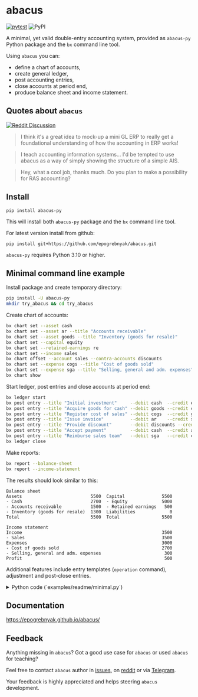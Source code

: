 # abacus

[![pytest](https://github.com/epogrebnyak/abacus/actions/workflows/.pytest.yml/badge.svg)](https://github.com/epogrebnyak/abacus/actions/workflows/.pytest.yml)
![PyPI](https://img.shields.io/pypi/v/abacus-py?color=blue)

A minimal, yet valid double-entry accounting system, provided as `abacus-py` Python package and the `bx` command line tool.

Using `abacus` you can:

- define a chart of accounts,
- create general ledger,
- post accounting entries,
- close accounts at period end,
- produce balance sheet and income statement.

## Quotes about `abacus`

[![Reddit Discussion](https://img.shields.io/badge/Reddit-%23FF4500.svg?style=for-the-badge&logo=Reddit&logoColor=white)](https://www.reddit.com/r/Accounting/comments/136rrit/wrote_an_accounting_demo_in_python/)

> I think it's a great idea to mock-up a mini GL ERP to really get a foundational understanding of how the accounting in ERP works!

> I teach accounting information systems... I'd be tempted to use abacus as a way of simply showing the structure of a simple AIS.

> Hey, what a cool job, thanks much. Do you plan to make a possibility for RAS accounting?

## Install

```
pip install abacus-py
```

This will install both `abacus-py` package and the `bx` command line tool.

For latest version install from github:

```
pip install git+https://github.com/epogrebnyak/abacus.git
```

`abacus-py` requires Python 3.10 or higher.

## Minimal command line example

Install package and create temporary directory:

```bash
pip install -U abacus-py
mkdir try_abacus && cd try_abacus
```
Create chart of accounts:

```bash
bx chart set --asset cash
bx chart set --asset ar --title "Accounts receivable"
bx chart set --asset goods --title "Inventory (goods for resale)"
bx chart set --capital equity
bx chart set --retained-earnings re
bx chart set --income sales
bx chart offset --account sales --contra-accounts discounts
bx chart set --expense cogs --title "Cost of goods sold"
bx chart set --expense sga --title "Selling, general and adm. expenses"
bx chart show
```

Start ledger, post entries and close accounts at period end:

```bash
bx ledger start
bx post entry --title "Initial investment"     --debit cash  --credit equity --amount 5000
bx post entry --title "Acquire goods for cash" --debit goods --credit cash   --amount 4000
bx post entry --title "Register cost of sales" --debit cogs  --credit goods  --amount 2700
bx post entry --title "Issue invoice"          --debit ar    --credit sales  --amount 3900
bx post entry --title "Provide discount"       --debit discounts --credit ar --amount  400
bx post entry --title "Accept payment"         --debit cash  --credit ar     --amount 2000
bx post entry --title "Reimburse sales team"   --debit sga   --credit cash   --amount  300
bx ledger close
```

Make reports:

```bash
bx report --balance-sheet
bx report --income-statement
```

The results should look similar to this:

```
Balance sheet
Assets                          5500  Capital              5500
- Cash                          2700  - Equity             5000
- Accounts receivable           1500  - Retained earnings   500
- Inventory (goods for resale)  1300  Liabilities             0
Total                           5500  Total                5500

Income statement
Income                                                     3500
- Sales                                                    3500
Expenses                                                   3000
- Cost of goods sold                                       2700
- Selling, general and adm. expenses                        300
Profit                                                      500
```

Additional features include entry templates (`operation` command), adjustment
and post-close entries.

<details>
    <summary>Python code (`examples/readme/minimal.py`)
    </summary>

```python
from abacus import BalanceSheet, Chart, IncomeStatement, PlainTextViewer, RichViewer

chart = (
    Chart(
        assets=["cash", "ar", "goods"],
        expenses=["cogs", "sga"],
        equity=["equity", "re"],
        income=["sales"],
    )
    .set_retained_earnings("re")
    .offset("sales", "discounts")
    .set_name("cogs", "Cost of goods sold")
    .set_name("sga", "Selling, general and adm.expenses")
    .set_name("goods", "Inventory (goods for sale)")
    .set_name("ar", "Accounts receivable")
)

book = (
    chart.book()
    .post(debit="cash", credit="equity", amount=1000)
    .post(debit="goods", credit="cash", amount=800)
    .post(debit="ar", credit="sales", amount=465)
    .post(debit="discounts", credit="ar", amount=65)
    .post(debit="cogs", credit="goods", amount=200)
    .post(debit="sga", credit="cash", amount=100)
    .post(debit="cash", credit="ar", amount=360)
    .close()
)

income_statement = book.income_statement()
balance_sheet = book.balance_sheet()
tv = PlainTextViewer(rename_dict=chart.names)
tv.print(balance_sheet)
tv.print(income_statement)

rv = RichViewer(rename_dict=chart.names, width=80)
rv.print(balance_sheet)
rv.print(income_statement)

print(income_statement)
assert income_statement == IncomeStatement(
    income={"sales": 400}, expenses={"cogs": 200, "sga": 100}
)
print(balance_sheet)
assert balance_sheet == BalanceSheet(
    assets={"cash": 460, "ar": 40, "goods": 600},
    capital={"equity": 1000, "re": 100},
    liabilities={},
)

# Create next period
end_balances = book.nonzero_balances()
print(end_balances)
next_book = chart.book(starting_balances=end_balances)
```

</details>

## Documentation

<https://epogrebnyak.github.io/abacus/>

## Feedback

Anything missing in `abacus`?
Got a good use case for `abacus` or used `abacus` for teaching?

Feel free to contact `abacus` author
in [issues](https://github.com/epogrebnyak/abacus/issues),
on [reddit](https://www.reddit.com/user/iamevpo)
or via [Telegram](https://t.me/epoepo).

Your feedback is highly appreciated and helps steering `abacus` development.
